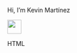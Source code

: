 <body>
  <div>
    <p style="display: inline-flex; align-items: center; flex-direction: row;">Hi, I’m Kevin Martínez <img style="width: 1rem;" src="https://img.icons8.com/?size=100&id=37278&format=png&color=000000"></p>
  </div>
  <div>
    <div style="display= flex;">
      <img style="width: 2rem;" src="https://img.icons8.com/?size=100&id=20909&format=png&color=000000"/><p>HTML</p>
    </div>
  </div>
</body>
